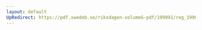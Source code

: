 ```yaml
---
layout: default
UpRedirect: https://pdf.swedeb.se/riksdagen-volumeG-pdf/199091/reg_199091/reg_199091_0575.pdf
---
```

